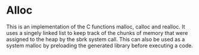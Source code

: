 # Alloc
This is an implementation of the C functions malloc, calloc and realloc.
It uses a singely linked list to keep track of the chunks of memory that were assigned to the heap by the sbrk system call.
This can also be used as a system malloc by preloading the generated library before executing a code.
